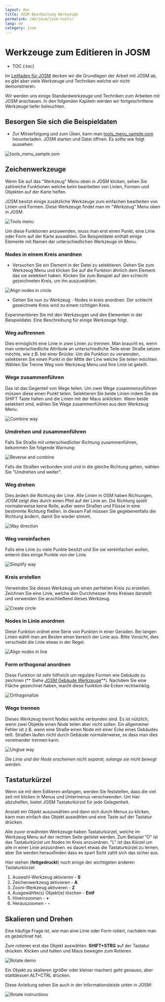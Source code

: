 ```yaml
---
layout: doc
title: JOSM Bearbeitung Werkzeuge
permalink: /de/josm/josm-tools/
lang: de
category: josm
---
```


Werkzeuge zum Editieren in JOSM
==================


- TOC
{:toc}

Im  [Leitfaden für JOSM](/en/josm/start-josm/)  decken wir die Grundlagen der Arbeit mit JOSM ab, es gibt aber viele Werkzeuge und Techniken welche wir nicht demonstrieren.

Wir werden uns einige Standardwerkzeuge und Techniken zum Arbeiten mit JOSM anschauen. In den folgenden Kapiteln werden wir fortgeschrittene Werkzeuge tiefer beleuchten.

Besorgen Sie sich die Beispieldaten
-------------------

- Zur Mitverfolgung und zum Üben, kann man [tools_menu_sample.osm](/files/tools_menu_sample.osm) herunterladen. JOSM starten und Datei öffnen. Es sollte wie folgt aussehen:

![tools_menu_sample.osm][]

Zeichenwerkzeuge
-------------

Wenn Sie auf das "Werkzeug" Menu oben in JOSM klicken, sehen Sie zahlreiche Funktionen welche beim bearbeiten von Linien, Formen und Objekten auf der Karte helfen.

JOSM besitzt einige zusätzliche Werkzeuge zum einfachen bearbeiten von Linien und Formen. Diese Werkzeuge findet man im "Werkzeug" Menu oben in JOSM.

![Tools menu][]

Um diese Funktionen anzuwenden, muss man erst einen Punkt, eine Linie oder Form auf der Karte auswählen. Die Beispieldatei enthält einige Elemente mit Namen der unterschiedlichen Werkzeuge im Menu.

### Nodes in einem Kreis anordnen  

- Versuchen Sie ein Element in der Datei zu selektieren. Gehen Sie zum Werkzeug Menu und klicken Sie auf die Funktion ähnlich dem Element das sie selektiert haben. Klicken Sie zum Beispiel auf den schlecht gezeichneten Kreis, um ihn auszuwählen.

![Align nodes in circle][]

- Gehen Sie nun zu Werkzeug - Nodes in kreis anordnen. Der schlecht gezeichnete Kreis wird zu einem richtigen Kreis.

Experimentieren Sie mit den Werkzeugen und den Elementen in der Beispieldatei. Eine Beschreibung für einige Werkzeuge folgt.

### Weg auftrennen  

Dies ermöglicht eine Linie in zwei Linien zu trennen. Man braucht es, wenn man unterschiedliche Attribute an unterschiedliche Teile einer Straße setzen möchte, wie z.B. bei einer Brücke. Um die Funktion zu verwenden, selektieren Sie einen Punkt in der Mitte der Line welche Sie teilen möchten. Wählen Sie Trenne Weg vom Werkzeug Menu und Ihre Linie ist geteilt.


### Wege zusammenführen

Das ist das Gegenteil von Wege teilen. Um zwei Wege zusammenzuführen müssen diese einen Punkt teilen. Selektieren Sie beide Linien indem Sie die SHIFT Taste halten und die Linien mit der Maus anklicken. Wenn beide selektiert sind, wählen Sie Wege zusammenführen aus dem Werkzeug Menu.

![Combine way][]


### Umdrehen und zusammenführen  

Falls Sie Straße mit unterschiedlicher Richtung zusammenführen, bekommen Sie folgende Warnung:

![Reverse and combine][]

Falls die Straßen verbunden sind und in die gleiche Richtung gehen, wählen Sie "Umdrehen und weiter".


### Weg drehen

Dies ändert die Richtung der Linie. Alle Linien in OSM haben Richtungen, JOSM zeigt dies durch einen Pfeil auf der Linie an. Die Richtung spielt normalerweise keine Rolle, außer wenn Straßen und Flüsse in eine bestimmte Richtung fließen. In diesem Fall müssen Sie gegebenenfalls die Richtung ändern, damit Sie wieder stimmt.

![Way direction][]

### Weg vereinfachen

Falls eine Linie zu viele Punkte besitzt und Sie sie vereinfachen wollen, enternt dies einige Punkte von der Linie.

![Simplify way][]


### Kreis erstellen

Verwenden Sie dieses Werkzeug um einen perfekten Kreis zu erstellen. Zeichnen Sie eine Linie, welche den Durchmesser Ihres Kreises darstellt und verwenden Sie anschließend dieses Werkzeug.

![Create circle][]


### Nodes in Linie anordnen

Diese Funktion ordnet eine Serie von Punkten in einer Geraden. Bei langen Linien wählt man am Besten einen bereich der Linie aus. Bitte Vorsicht, dies verschiebt die Linie etwas in der Regel.

![Align nodes in line][]

### Form orthogonal anordnen

Diese Funktion ist sehr hilfreich um reguläre Formen wie Gebäude zu zeichnen (** Siehe  [JOSM Gebäude Werkzeuge](/en/josm/josm-more-plugins/)**). Nachdem Sie eine Fläche gezeichnet haben, macht diese Funktion die Ecken rechtwinklig.

![Orthagonalize][]


### Wege trennen

Dieses Werkzeug trennt Nodes welche verbunden sind. Es ist nützlich, wenn zwei Objekte einen Node teilen aber nicht sollen. Ein allgemeiner Fehler ist z.B. wenn eine Straße einen Node mit einer Ecke eines Gebäudes teilt. Straßen laufen nicht durch Gebäude normalerweise, so dass man dies voneinander trennen kann.

![Unglue way][]

*Die Linie und der Node erscheinen nicht separat, solange sie nicht bewegt werden.*

Tastaturkürzel
------------------

Wenn sie mit dem Editieren anfangen, werden Sie feststellen, dass die viel zeit mit klicken in Menus und Untermenus verschwenden. Um hier abzuhelfen, bietet JOSM Tastaturkürzel für jede Gelegenheit.

Anstatt ein Objekt auszuwählen und dann sich durch Menus zu klicken, kann man einfach das Objekt auswählen und eine Taste auf der Tastatur drücken.

Alle zuvor erwähnten Werkzeuge haben Tastaturkürzel, welche im Werkzeug Menu auf der rechten Seite gelistet werden. Zum Beispiel "O" ist das
Tastaturkürzel um Nodes im Kreis anzuordnen. "L" ist das Kürzel um alle in einer Linie anzuordnen. es dauert etwas die Tastaturkürzel zu lernen, aber Sie werden herausfinden dass es spart
Sicht zahlt sich das sicher aus.

Hier stehen (**fettgedruckt**) noch einige der wichtigsten anderen Tastaturkürzel.

1. Auswahl-Werkzeug aktivieren - **S**
2. Zeichenwerkzeug aktivieren - **A**
3. Zoom-Werkzeug aktivieren - **Z**
4. Ausgewählte(s) Objekt(e) löschen - **Entf**
5. Hineinzoomen - **+**
6. Herauszoomen - **-**


Skalieren und Drehen
----------------

Eine häufige Frage ist, wie man eine Linie oder Form rotiert, nachdem man es gezeichnet hat.

Zum rotieren erst das Objekt auswählen. **SHIFT+STRG** auf der Tastatur drücken. Klicken und halten und Maus bewegen zum Rotieren.

![Rotate demo][]

Ein Objekt zu skalieren (größer oder kleiner machen) geht genauso, aber stattdessen ALT+CTRL drücken.

Diese Anleitung sehen Sie auch in der Informationsleiste unten in JOSM:

![Rotate instructions][]




[tools_menu_sample.osm]: /images/josm/tools-menu-sample-file.de.png
[Tools menu]: /images/josm/tools-menu.de.png
[Align nodes in circle]: /images/josm/align-nodes-in-circle.de.png
[Combine way]: /images/josm/combine-way.png
[Reverse and combine]: /images/josm/reverse-and-combine.de.png
[Way direction]: /images/josm/way-direction.png
[Simplify way]: /images/josm/simplify-way.de.png
[Create circle]: /images/josm/create-circle.de.png
[Align nodes in line]: /images/josm/align-nodes-in-line.png
[Orthagonalize]: /images/josm/orthagonalize.png
[Unglue way]: /images/josm/unglue-way.png
[Keyboard S]: /images/josm/keyboard-s.png
[Keyboard A]: /images/josm/keyboard-a.png
[Keyboard Z]: /images/josm/keyboard-z.png
[Keyboard Del]: /images/josm/keyboard-del.png
[Keyboard plus]: /images/josm/keyboard-plus.png
[Keyboard minus]: /images/josm/keyboard-minus.png
[Rotate demo]: /images/josm/rotate-demo.de.png
[Rotate instructions]: /images/josm/rotate-instructions.de.png